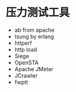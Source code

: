 # 压力测试工具

- ab from apache
- tsung by erlang 
- httperf
- http load
- Siege
- OpenSTA
- Apache JMeter
- JCrawler
- fwptt







